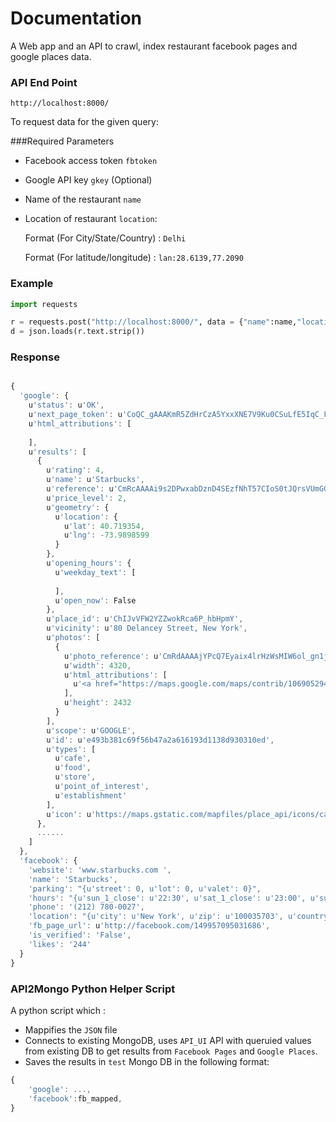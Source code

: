 
# Documentation 
A Web app and an API to crawl, index restaurant facebook pages and google places data.


### API End Point
```http://localhost:8000/ ```


To request data for the given query: 

###Required Parameters


* Facebook access token `fbtoken`

* Google API key `gkey` (Optional)

* Name of the restaurant `name`

* Location of restaurant `location`:

    Format (For City/State/Country) : `Delhi`

    Format (For latitude/longitude) : `lan:28.6139,77.2090`

### Example

```python
import requests

r = requests.post("http://localhost:8000/", data = {"name":name,"location":location,"fbtoken":token})
d = json.loads(r.text.strip())
```
### Response
```javascript

{
  'google': {
    u'status': u'OK',
    u'next_page_token': u'CoQC_gAAAKmR5ZdHrCzA5YxxXNE7V9Ku0CSuLfE5IqC_F-HrG7CVtPtdnS5Jtj101bk2apPGTHZrNlX_mSJfSmGuDMlaoUDS21vIuqc9wqjTbu0airMpTR-tlE_nSXYVayysNuwPXfpyWAaI1Cp0cZ7MSXFk0cG3BmTZKtGGgLyrMw_6kWQp62GJI8qEWTE_jFpk_pMUvfV_9UUrM36XaukYXXuvVvRFE6CGDTXz7AjmIF9T8ZNDi8N2Bc3eKDYGtCjxNYDYekiNcMZs2X8pmNX0h2PwOn_9ykc1QDiRX_eCryI2LyvRHT_R3-iC3jYz1-jNSsEVdn_TE4F1rD54xo5qWk1avQcSEHbnE583sF5dkWRbLicZ6xgaFDEraGYkl309epfbDoOiX0UM-Fdy',
    u'html_attributions': [
      
    ],
    u'results': [
      {
        u'rating': 4,
        u'name': u'Starbucks',
        u'reference': u'CmRcAAAAi9s2DPwxabDznD4SEzfNhT57CIoS0tJQrsVUmGGgTzdb0y_VUXHEIUoSED50BUmCcTUs0blEOGNWQjBmstTbdM73tze7dsR9AJbnsz8HdM-yTtaMj7xoDKThRUCvwI_FEhCJtGky-DbtljKuj7JB15wEGhTiTB1yrwAMwiSfwYPuj62bPHWRjw',
        u'price_level': 2,
        u'geometry': {
          u'location': {
            u'lat': 40.719354,
            u'lng': -73.9898599
          }
        },
        u'opening_hours': {
          u'weekday_text': [
            
          ],
          u'open_now': False
        },
        u'place_id': u'ChIJvVFW2YZZwokRca6P_hbHpmY',
        u'vicinity': u'80 Delancey Street, New York',
        u'photos': [
          {
            u'photo_reference': u'CmRdAAAAjYPcQ7Eyaix4lrHzWsMIW6ol_gn1jxW3Gz1qaLsIi4VbQ3vQ2unWIr1Pueo8OQ2_Ei9QHv05ZXKnVuvDu2w5mPdBoLHSr_4crvJP5-4aBVqu17QpfVFUYo_peCcxuq4GEhCSQUs4qajtQCwzf-GXc3rdGhRRNzrwl1o1bwVl1-_Ho7c9zKXaiA',
            u'width': 4320,
            u'html_attributions': [
              u'<a href="https://maps.google.com/maps/contrib/106905294470212349895/photos">David Sonenberg</a>'
            ],
            u'height': 2432
          }
        ],
        u'scope': u'GOOGLE',
        u'id': u'e493b381c69f56b47a2a616193d1138d930310ed',
        u'types': [
          u'cafe',
          u'food',
          u'store',
          u'point_of_interest',
          u'establishment'
        ],
        u'icon': u'https://maps.gstatic.com/mapfiles/place_api/icons/cafe-71.png'
      },
      ......
    ]
  },
  'facebook': {
    'website': 'www.starbucks.com ',
    'name': 'Starbucks',
    'parking': "{u'street': 0, u'lot': 0, u'valet': 0}",
    'hours': "{u'sun_1_close': u'22:30', u'sat_1_close': u'23:00', u'sun_1_open': u'07:00', u'fri_1_close': u'23:00', u'thu_1_open': u'06:00', u'tue_1_close': u'23:00', u'sat_1_open': u'06:30', u'mon_1_open': u'06:00', u'mon_1_close': u'23:00', u'wed_1_open': u'06:00', u'wed_1_close': u'23:00', u'tue_1_open': u'06:00', u'fri_1_open': u'06:00', u'thu_1_close': u'23:00'}",
    'phone': '(212) 780-0027',
    'location': "{u'city': u'New York', u'zip': u'100035703', u'country': u'United States', u'longitude': Decimal('-73.9874725'), u'state': u'NY', u'street': u'145 2nd Ave', u'latitude': Decimal('40.7294388')}",
    'fb_page_url': u'http://facebook.com/149957095031686',
    'is_verified': 'False',
    'likes': '244'
  }
}
```
### API2Mongo Python Helper Script
  
A python script which :
* Mappifies the `JSON` file
* Connects to existing MongoDB, uses `API_UI` API with queruied values from existing DB to get results from `Facebook Pages` and `Google Places`.
* Saves the results in `test` Mongo DB in the following format:


```javascript
{
    'google': ...,
    'facebook':fb_mapped,
}
```

